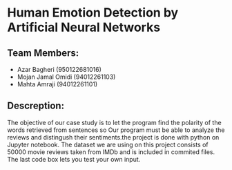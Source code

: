 # Human Emotion Detection by Artificial Neural Networks

## Team Members:
- Azar Bagheri (950122681016)
- Mojan Jamal Omidi (94012261103)
- Mahta Amraji (94012261101)

## Descreption:
The objective of our case study is to let the program find the polarity of
the words retrieved from sentences so Our program must be able to analyze the reviews and distingush their sentiments.the project is done with python on Jupyter notebook.
The dataset we are using on this project consists of 50000 movie reviews
taken from IMDb and is included in commited files.
The last code box lets you test your own input.
